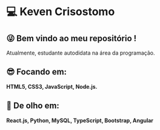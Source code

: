 # 💻 Keven Crisostomo

## 😜 Bem vindo ao meu repositório ! 
Atualmente, estudante autodidata na área da programação. 

 ## 😎 Focando em: 
 **HTML5, CSS3, JavaScript, Node.js.**
 ## 👀 De olho em: 
 **React.js, Python, MySQL, TypeScript, Bootstrap, Angular**
